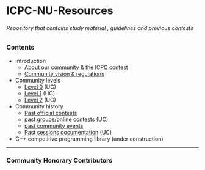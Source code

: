 # ICPC-NU-Resources
###### Repository that contains study material , guidelines and previous contests
### Contents
- Introduction
  - [About our community & the ICPC contest](About)
  - [Community vision & regulations](vision)
- Community levels
  - [Level 0](lvl0) (UC)
  - [Level 1](lvl1) (UC)
  - [Level 2](lvl2) (UC)
- Community history
  - [Past official contests](past_officials) 
  - [past groups/online contests](past_contests) (UC)
  - [past community events](past_events)
  - [Past sessions documentation](past_sessions) (UC)
- C++ competitive programming library (under construction)
-------------------------------------------------------------------
### Community Honorary Contributors
